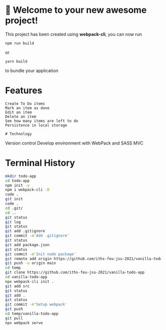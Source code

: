 # 🚀 Welcome to your new awesome project!

This project has been created using **webpack-cli**, you can now run

```
npm run build
```

or

```
yarn build
```

to bundle your application

# Features
```
Create To Do items
Mark an item as done
Edit an item
Delete an item
See how many items are left to do
Persistence in local storage

# Technology
```
Version control
Develop environment with WebPack and SASS
MVC

# Terminal History
```bash
mkdir todo-app
cd todo-app
npm init -y
npm i webpack-cli -D
code .
git init
code .
cd .git/
cd ..
git status
git log
git status
git add .gitignore
git commit -m'Add .gitignore'
git status
git add package.json
git status
git commit -m'Init node package'
git remote add origin https://github.com/iths-feu-jsu-2021/vanilla-todo-app.git
git push -u origin main
cd temp
git clone https://github.com/iths-feu-jsu-2021/vanilla-todo-app
cd vanilla-todo-app
npx webpack-cli init .
git add src
git status
git add .
git status
git commit -m'Setup webpack'
git push
cd temp/vanilla-todo-app
git pull
npx webpack serve
```